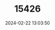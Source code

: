 ---
title: "15426"
category: "Orconectes kentuckiensis"
draft: false
date: 2024-02-22 13:03:50
languages:
  English: ["Kentucky Crayfish"]
---